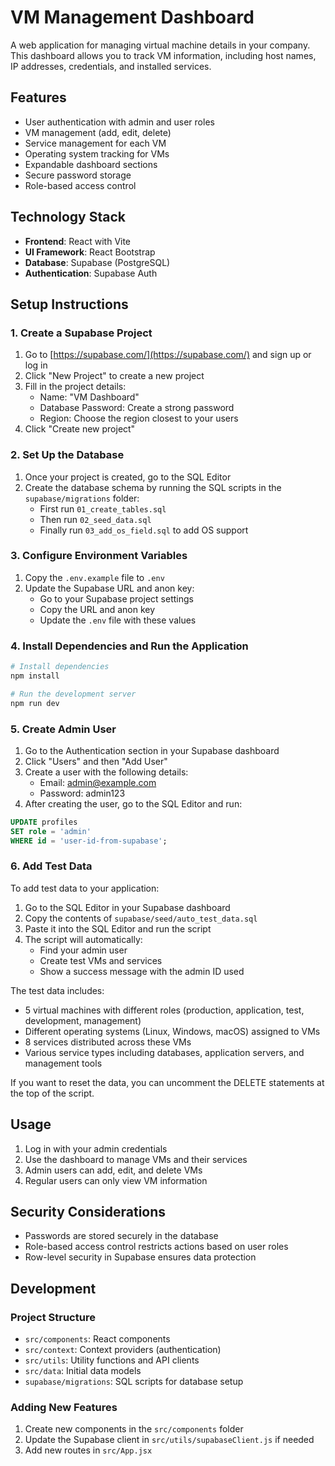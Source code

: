 # VM Management Dashboard

A web application for managing virtual machine details in your company. This dashboard allows you to track VM information, including host names, IP addresses, credentials, and installed services.

## Features

- User authentication with admin and user roles
- VM management (add, edit, delete)
- Service management for each VM
- Operating system tracking for VMs
- Expandable dashboard sections
- Secure password storage
- Role-based access control

## Technology Stack

- **Frontend**: React with Vite
- **UI Framework**: React Bootstrap
- **Database**: Supabase (PostgreSQL)
- **Authentication**: Supabase Auth

## Setup Instructions

### 1. Create a Supabase Project

1. Go to [https://supabase.com/](https://supabase.com/) and sign up or log in
2. Click "New Project" to create a new project
3. Fill in the project details:
   - Name: "VM Dashboard"
   - Database Password: Create a strong password
   - Region: Choose the region closest to your users
4. Click "Create new project"

### 2. Set Up the Database

1. Once your project is created, go to the SQL Editor
2. Create the database schema by running the SQL scripts in the `supabase/migrations` folder:
   - First run `01_create_tables.sql`
   - Then run `02_seed_data.sql`
   - Finally run `03_add_os_field.sql` to add OS support

### 3. Configure Environment Variables

1. Copy the `.env.example` file to `.env`
2. Update the Supabase URL and anon key:
   - Go to your Supabase project settings
   - Copy the URL and anon key
   - Update the `.env` file with these values

### 4. Install Dependencies and Run the Application

```bash
# Install dependencies
npm install

# Run the development server
npm run dev
```

### 5. Create Admin User

1. Go to the Authentication section in your Supabase dashboard
2. Click "Users" and then "Add User"
3. Create a user with the following details:
   - Email: admin@example.com
   - Password: admin123
4. After creating the user, go to the SQL Editor and run:

```sql
UPDATE profiles
SET role = 'admin'
WHERE id = 'user-id-from-supabase';
```

### 6. Add Test Data

To add test data to your application:

1. Go to the SQL Editor in your Supabase dashboard
2. Copy the contents of `supabase/seed/auto_test_data.sql`
3. Paste it into the SQL Editor and run the script
4. The script will automatically:
   - Find your admin user
   - Create test VMs and services
   - Show a success message with the admin ID used

The test data includes:
- 5 virtual machines with different roles (production, application, test, development, management)
- Different operating systems (Linux, Windows, macOS) assigned to VMs
- 8 services distributed across these VMs
- Various service types including databases, application servers, and management tools

If you want to reset the data, you can uncomment the DELETE statements at the top of the script.

## Usage

1. Log in with your admin credentials
2. Use the dashboard to manage VMs and their services
3. Admin users can add, edit, and delete VMs
4. Regular users can only view VM information

## Security Considerations

- Passwords are stored securely in the database
- Role-based access control restricts actions based on user roles
- Row-level security in Supabase ensures data protection

## Development

### Project Structure

- `src/components`: React components
- `src/context`: Context providers (authentication)
- `src/utils`: Utility functions and API clients
- `src/data`: Initial data models
- `supabase/migrations`: SQL scripts for database setup

### Adding New Features

1. Create new components in the `src/components` folder
2. Update the Supabase client in `src/utils/supabaseClient.js` if needed
3. Add new routes in `src/App.jsx`
